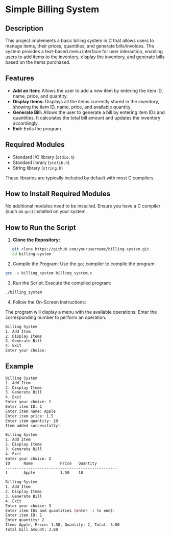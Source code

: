 # Simple Billing System

## Description

This project implements a basic billing system in C that allows users to manage items, their prices, quantities, and generate bills/invoices. The system provides a text-based menu interface for user interaction, enabling users to add items to the inventory, display the inventory, and generate bills based on the items purchased.

## Features

- **Add an Item:** Allows the user to add a new item by entering the item ID, name, price, and quantity.
- **Display Items:** Displays all the items currently stored in the inventory, showing the item ID, name, price, and available quantity.
- **Generate Bill:** Allows the user to generate a bill by entering item IDs and quantities. It calculates the total bill amount and updates the inventory accordingly.
- **Exit:** Exits the program.

## Required Modules

- Standard I/O library (`stdio.h`)
- Standard library (`stdlib.h`)
- String library (`string.h`)

These libraries are typically included by default with most C compilers.

## How to Install Required Modules

No additional modules need to be installed. Ensure you have a C compiler (such as `gcc`) installed on your system.

## How to Run the Script

1. **Clone the Repository:**

```sh
   git clone https://github.com/yourusername/billing-system.git
   cd billing-system
```

2. Compile the Program:
Use the `gcc` compiler to compile the program:
```bash 
gcc -o billing_system billing_system.c
```
3. Run the Script:
Execute the compiled program:
```bash 
./billing_system
```
4. Follow the On-Screen Instructions:

The program will display a menu with the available operations. Enter the corresponding number to perform an operation.
```bash 
Billing System
1. Add Item
2. Display Items
3. Generate Bill
4. Exit
Enter your choice: 
```

## Example
```bash 
Billing System
1. Add Item
2. Display Items
3. Generate Bill
4. Exit
Enter your choice: 1
Enter item ID: 1
Enter item name: Apple
Enter item price: 1.5
Enter item quantity: 10
Item added successfully!

Billing System
1. Add Item
2. Display Items
3. Generate Bill
4. Exit
Enter your choice: 2
ID      Name            Price   Quantity
-------------------------------------------------
1       Apple           1.50    10

Billing System
1. Add Item
2. Display Items
3. Generate Bill
4. Exit
Enter your choice: 3
Enter item IDs and quantities (enter -1 to end):
Enter item ID: 1
Enter quantity: 2
Item: Apple, Price: 1.50, Quantity: 2, Total: 3.00
Total bill amount: 3.00
```